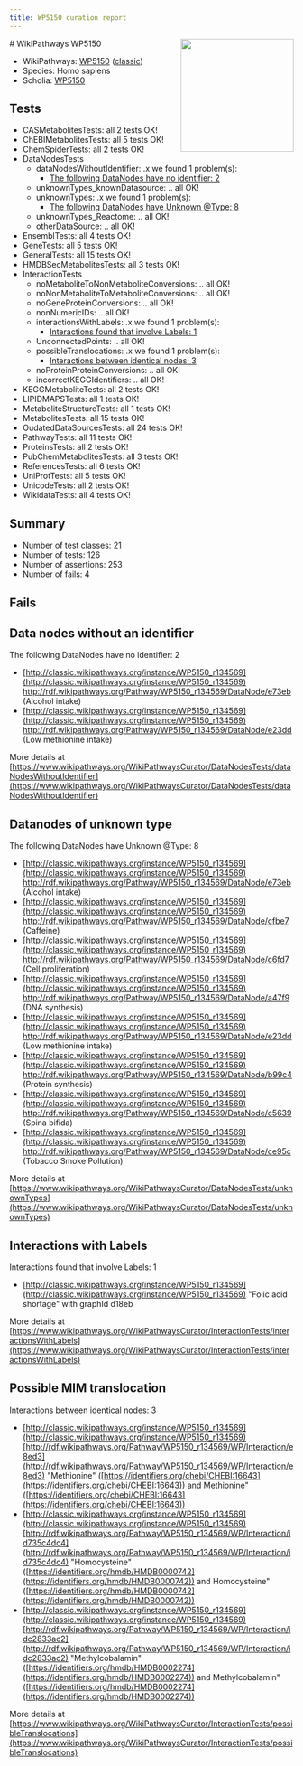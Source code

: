 ```yaml
---
title: WP5150 curation report
---
```


<img style="float: right; width: 200px" src="https://upload.wikimedia.org/wikipedia/commons/thumb/8/83/Wplogo_with_text_500.png/640px-Wplogo_with_text_500.png" />
# WikiPathways WP5150

* WikiPathways: [WP5150](https://wikipathways.org/pathways/WP5150) ([classic](https://classic.wikipathways.org/instance/WP5150))
* Species: Homo sapiens
* Scholia: [WP5150](https://scholia.toolforge.org/wikipathways/WP5150)
## Tests
* CASMetabolitesTests: all 2 tests OK!
* ChEBIMetabolitesTests: all 5 tests OK!
* ChemSpiderTests: all 2 tests OK!
* DataNodesTests
    * dataNodesWithoutIdentifier: .x we found 1 problem(s):
        * [The following DataNodes have no identifier: 2](#d2d32fa1)
    * unknownTypes_knownDatasource: .. all OK!
    * unknownTypes: .x we found 1 problem(s):
        * [The following DataNodes have Unknown @Type: 8](#839973e6)
    * unknownTypes_Reactome: .. all OK!
    * otherDataSource: .. all OK!
* EnsemblTests: all 4 tests OK!
* GeneTests: all 5 tests OK!
* GeneralTests: all 15 tests OK!
* HMDBSecMetabolitesTests: all 3 tests OK!
* InteractionTests
    * noMetaboliteToNonMetaboliteConversions: .. all OK!
    * noNonMetaboliteToMetaboliteConversions: .. all OK!
    * noGeneProteinConversions: .. all OK!
    * nonNumericIDs: .. all OK!
    * interactionsWithLabels: .x we found 1 problem(s):
        * [Interactions found that involve Labels: 1](#630d2678)
    * UnconnectedPoints: .. all OK!
    * possibleTranslocations: .x we found 1 problem(s):
        * [Interactions between identical nodes: 3](#1c118208)
    * noProteinProteinConversions: .. all OK!
    * incorrectKEGGIdentifiers: .. all OK!
* KEGGMetaboliteTests: all 2 tests OK!
* LIPIDMAPSTests: all 1 tests OK!
* MetaboliteStructureTests: all 1 tests OK!
* MetabolitesTests: all 15 tests OK!
* OudatedDataSourcesTests: all 24 tests OK!
* PathwayTests: all 11 tests OK!
* ProteinsTests: all 2 tests OK!
* PubChemMetabolitesTests: all 3 tests OK!
* ReferencesTests: all 6 tests OK!
* UniProtTests: all 5 tests OK!
* UnicodeTests: all 2 tests OK!
* WikidataTests: all 4 tests OK!


## Summary

* Number of test classes: 21
* Number of tests: 126
* Number of assertions: 253
* Number of fails: 4

## Fails

<a name="d2d32fa1" />

## Data nodes without an identifier

The following DataNodes have no identifier: 2

* [http://classic.wikipathways.org/instance/WP5150_r134569](http://classic.wikipathways.org/instance/WP5150_r134569) http://rdf.wikipathways.org/Pathway/WP5150_r134569/DataNode/e73eb (Alcohol intake)
* [http://classic.wikipathways.org/instance/WP5150_r134569](http://classic.wikipathways.org/instance/WP5150_r134569) http://rdf.wikipathways.org/Pathway/WP5150_r134569/DataNode/e23dd (Low methionine intake)


More details at [https://www.wikipathways.org/WikiPathwaysCurator/DataNodesTests/dataNodesWithoutIdentifier](https://www.wikipathways.org/WikiPathwaysCurator/DataNodesTests/dataNodesWithoutIdentifier)

<a name="839973e6" />

## Datanodes of unknown type

The following DataNodes have Unknown @Type: 8

* [http://classic.wikipathways.org/instance/WP5150_r134569](http://classic.wikipathways.org/instance/WP5150_r134569) http://rdf.wikipathways.org/Pathway/WP5150_r134569/DataNode/e73eb (Alcohol intake)
* [http://classic.wikipathways.org/instance/WP5150_r134569](http://classic.wikipathways.org/instance/WP5150_r134569) http://rdf.wikipathways.org/Pathway/WP5150_r134569/DataNode/cfbe7 (Caffeine)
* [http://classic.wikipathways.org/instance/WP5150_r134569](http://classic.wikipathways.org/instance/WP5150_r134569) http://rdf.wikipathways.org/Pathway/WP5150_r134569/DataNode/c6fd7 (Cell proliferation)
* [http://classic.wikipathways.org/instance/WP5150_r134569](http://classic.wikipathways.org/instance/WP5150_r134569) http://rdf.wikipathways.org/Pathway/WP5150_r134569/DataNode/a47f9 (DNA synthesis)
* [http://classic.wikipathways.org/instance/WP5150_r134569](http://classic.wikipathways.org/instance/WP5150_r134569) http://rdf.wikipathways.org/Pathway/WP5150_r134569/DataNode/e23dd (Low methionine intake)
* [http://classic.wikipathways.org/instance/WP5150_r134569](http://classic.wikipathways.org/instance/WP5150_r134569) http://rdf.wikipathways.org/Pathway/WP5150_r134569/DataNode/b99c4 (Protein synthesis)
* [http://classic.wikipathways.org/instance/WP5150_r134569](http://classic.wikipathways.org/instance/WP5150_r134569) http://rdf.wikipathways.org/Pathway/WP5150_r134569/DataNode/c5639 (Spina bifida)
* [http://classic.wikipathways.org/instance/WP5150_r134569](http://classic.wikipathways.org/instance/WP5150_r134569) http://rdf.wikipathways.org/Pathway/WP5150_r134569/DataNode/ce95c (Tobacco Smoke Pollution)


More details at [https://www.wikipathways.org/WikiPathwaysCurator/DataNodesTests/unknownTypes](https://www.wikipathways.org/WikiPathwaysCurator/DataNodesTests/unknownTypes)

<a name="630d2678" />

## Interactions with Labels

Interactions found that involve Labels: 1

* [http://classic.wikipathways.org/instance/WP5150_r134569](http://classic.wikipathways.org/instance/WP5150_r134569) "Folic acid shortage" with graphId d18eb


More details at [https://www.wikipathways.org/WikiPathwaysCurator/InteractionTests/interactionsWithLabels](https://www.wikipathways.org/WikiPathwaysCurator/InteractionTests/interactionsWithLabels)

<a name="1c118208" />

## Possible MIM translocation

Interactions between identical nodes: 3

* [http://classic.wikipathways.org/instance/WP5150_r134569](http://classic.wikipathways.org/instance/WP5150_r134569) [http://rdf.wikipathways.org/Pathway/WP5150_r134569/WP/Interaction/e8ed3](http://rdf.wikipathways.org/Pathway/WP5150_r134569/WP/Interaction/e8ed3) "Methionine" ([https://identifiers.org/chebi/CHEBI:16643](https://identifiers.org/chebi/CHEBI:16643)) and 
Methionine" ([https://identifiers.org/chebi/CHEBI:16643](https://identifiers.org/chebi/CHEBI:16643))
* [http://classic.wikipathways.org/instance/WP5150_r134569](http://classic.wikipathways.org/instance/WP5150_r134569) [http://rdf.wikipathways.org/Pathway/WP5150_r134569/WP/Interaction/id735c4dc4](http://rdf.wikipathways.org/Pathway/WP5150_r134569/WP/Interaction/id735c4dc4) "Homocysteine" ([https://identifiers.org/hmdb/HMDB0000742](https://identifiers.org/hmdb/HMDB0000742)) and 
Homocysteine" ([https://identifiers.org/hmdb/HMDB0000742](https://identifiers.org/hmdb/HMDB0000742))
* [http://classic.wikipathways.org/instance/WP5150_r134569](http://classic.wikipathways.org/instance/WP5150_r134569) [http://rdf.wikipathways.org/Pathway/WP5150_r134569/WP/Interaction/idc2833ac2](http://rdf.wikipathways.org/Pathway/WP5150_r134569/WP/Interaction/idc2833ac2) "Methylcobalamin" ([https://identifiers.org/hmdb/HMDB0002274](https://identifiers.org/hmdb/HMDB0002274)) and 
Methylcobalamin" ([https://identifiers.org/hmdb/HMDB0002274](https://identifiers.org/hmdb/HMDB0002274))


More details at [https://www.wikipathways.org/WikiPathwaysCurator/InteractionTests/possibleTranslocations](https://www.wikipathways.org/WikiPathwaysCurator/InteractionTests/possibleTranslocations)

